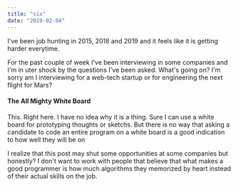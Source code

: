 ```yaml
---
title: "six"
date: "2019-02-04"
---
```


I've been job hunting in 2015, 2018 and 2019 and it feels like it is 
getting harder everytime.

For the past couple of week I've been interviewing in some companies 
and I'm in uter shock by the questions I've been asked. What's going on?
I'm sorry am I interviewing for a web-tech startup or for engineering the 
next flight for Mars?

#### The All Mighty White Board
This. Right here. I have no idea why it is a thing. 
Sure I can use a white board for prototyping thoughts or sketchs. 
But there is no way that asking a candidate to code an entire program on 
a white board is a good indication to how well they will be on

I realize that this post may shut some opportunities at some companies but 
honestly? I don't want to work with people that believe that what makes 
a good programmer is how much algorithms they memorized by heart instead of 
their actual skills on the job.


